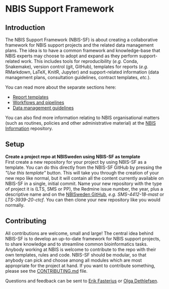 # NBIS Support Framework

## Introduction

The NBIS Support Framework (NBIS-SF) is about creating a collaborative
framework for NBIS support projects and the related data management plans. The
idea is to have a common framework and knowledge-base that NBIS experts may
choose to adopt and expand as they perform support-related work. This includes
tools for reproducibility (*e.g.* Conda, Snakemake), version control (git,
GitHub), templates for reports (*e.g.* RMarkdown, LaTeX, KnitR, Jupyter) and
support-related information (data management plans, consultation guidelines,
contract templates, *etc.*).

You can read more about the separate sections here:
 * [Report templates](reports/)
 * [Workflows and pipelines](pipelines/)
 * [Data management guidelines](doc/data-management/)

You can also find more information relating to NBIS organisational matters
(such as routines, policies and other administrative material) at the
[NBIS Information][nbis-info] repository.

## Setup

**Create a project repo at NBISweden using NBIS-SF as template** \
First create a new repository for your project by using NBIS-SF as a template.
You can do this directly from the NBIS-SF GitHub by pressing the *"Use this
template"* button. This will take you through the creation of your new repo
like normal, but it will contain all the content currently available on NBIS-SF
in a single, initial commit. Name your new repository with the type of project
it is (LTS, SMS or PP), the Redmine issue number, the year, plus a descriptive
name and on the [NBISweden GitHub][nbissweden], *e.g.* *SMS-4412-18-mast* or
*LTS-3939-20-ctcf*. You can then clone your new repository like you would
normally.

## Contributing

All contributions are welcome, small and large! The central idea behind NBIS-SF
is to develop an up-to-date framework for NBIS support projects, to share
knowledge and to streamline common bioinformatics tasks. Anybody working at
NBIS is welcome to contribute to the repo with their own templates, rules and
code. NBIS-SF should be modular, so that anybody can pick and choose among all
modules which are most appropriate for the project at hand. If you want to
contribute something, please see the [CONTRIBUTING.md](CONTRIBUTING.md) file.

Questions and feedback can be sent to
[Erik Fasterius](mailto:erik.fasterius@nbis.se?subject=[NBIS-SF]) or
[Olga Dethlefsen](mailto:olga.dethlefsen@nbis.se?subject=[NBIS-SF]).

[nbissweden]: https://github.com/NBISweden
[nbis-info]: https://github.com/NBISweden/NBIS-info
